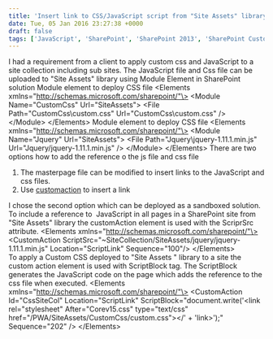 ```yaml
---
title: 'Insert link to CSS/JavaScript script from "Site Assets" library using custom action SharePoint'
date: Tue, 05 Jan 2016 23:27:38 +0000
draft: false
tags: ['JavaScript', 'SharePoint', 'SharePoint 2013', 'SharePoint CustomAction Css JavaScript XML', 'Uncategorized']
---
```


I had a requirement from a client to apply custom css and JavaScript to a site collection including sub sites. The JavaScript file and Css file can be uploaded to "Site Assets" library using Module Element in SharePoint solution Module element to deploy CSS file <Elements xmlns\="http://schemas.microsoft.com/sharepoint/"\> <Module Name\="CustomCss" Url\="SiteAssets"\> <File Path\="CustomCss\\custom.css" Url\="CustomCss\\custom.css" /> </Module\> </Elements\> Module element to deploy CSS file <Elements xmlns\="http://schemas.microsoft.com/sharepoint/"\> <Module Name\="Jquery" Url\="SiteAssets"\> <File Path\="Jquery\\jquery-1.11.1.min.js" Url\="Jquery/jquery-1.11.1.min.js" /> </Module\> </Elements\> There are two options how to add the reference o the js file and css file

1.  The masterpage file can be modified to insert links to the JavaScript and css files.
2.  Use [customaction](https://msdn.microsoft.com/en-us/library/office/ms460194.aspx) to insert a link

I chose the second option which can be deployed as a sandboxed solution. To include a reference to  JavaScript in all pages in a SharePoint site from "Site Assets" library the customAction element is used with the ScriprSrc attribute. <?xml version\="1.0" encoding\="utf-8"?> <Elements xmlns\="http://schemas.microsoft.com/sharepoint/"\> <CustomAction ScriptSrc\="~SiteCollection/SiteAssets/jquery/jquery-1.11.1.min.js" Location\="ScriptLink" Sequence\="100"/\> </Elements\> To apply a Custom CSS deployed to "Site Assets " library to a site the custom action element is used with ScriptBlock tag. The ScriptBlock generates the JavaScript code on the page which adds the reference to the css file when executed. <?xml version\="1.0" encoding\="utf-8"?> <Elements xmlns\="http://schemas.microsoft.com/sharepoint/"\> <CustomAction Id\="CssSiteCol" Location\="ScriptLink" ScriptBlock\="document.write('&lt;link rel=&quot;stylesheet&quot; After=&quot;Corev15.css&quot; type=&quot;text/css&quot; href=&quot;/PWA/SiteAssets/CustomCss/custom.css&quot;&gt;&lt;/' + 'link&gt;');" Sequence\="202" /> </Elements\>